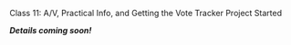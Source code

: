 Class 11: A/V, Practical Info, and Getting the Vote Tracker Project Started

***Details coming soon!***
